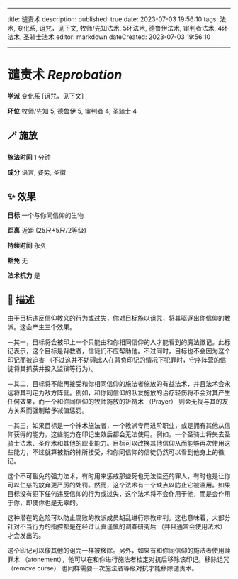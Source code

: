 
---
title: 谴责术
description: 
published: true
date: 2023-07-03 19:56:10
tags: 法术, 变化系, 诅咒，见下文, 牧师/先知法术, 5环法术, 德鲁伊法术, 审判者法术, 4环法术, 圣骑士法术
editor: markdown
dateCreated: 2023-07-03 19:56:10

---

# **谴责术** *Reprobation*

**学派** 变化系 \[诅咒，见下文\] 

**环位** 牧师/先知 5, 德鲁伊 5, 审判者 4, 圣骑士 4

## 🪄 施放

**施法时间** 1 分钟

**成分** 语言, 姿势, 圣徽

## ✨ 效果 

**目标** 一个与你同信仰的生物 

**距离** 近距 (25尺+5尺/2等级)  

**持续时间** 永久 

**豁免** 无

**法术抗力** 是

## 📖 描述

由于目标违反信仰教义的行为或过失，你对目标施以诅咒，将其驱逐出你信仰的教派。这会产生三个效果。

－其一，目标将会被印上一个只能由和你相同信仰的人才能看到的魔法徽记。此标记表示，这个目标是背教者，信徒们不应帮助他。不过同时，目标也不会因为这个印记而被迫害 （不过这并不妨碍此人在背负印记的情况下犯罪时，守序阵营的信徒将其抓获并投入监狱等行为）。

－其二，目标将不能再接受和你相同信仰的施法者施放的有益法术，并且法术会永远将其判定为敌方阵营。例如，和你同信仰的队友施放的治疗轻伤将不会对其产生任何效果，而一个和你同信仰的牧师施放的祈祷术 （Prayer） 则会无视与其的友方关系而强制给予减值惩罚。

－其三，如果目标是一个神术施法者，一个教派专用进阶职业，或是拥有其他从信仰获得的能力，这些能力在印记生效后都会无法使用。例如，一个圣骑士将失去圣骑士法术、圣疗术和其他的职业能力。目标可以改换其他信仰从而能够再次使用这些能力，不过就算被新的神所接受，和你同信仰的信徒仍然可以看到他身上的徽记。

这个不可豁免的强力法术，有时用来惩戒那些死也无法偿还的罪人，有时也是让你可以仁慈的放弃更严厉的处罚。然而，这个法术有一个缺点以防止它被滥用。如果目标没有犯下任何违反信仰的行为或过失，这个法术将不会作用于他，而是会作用于你，即使你也是无辜的。

这种潜在的危险可以防止腐败的教派成员胡乱进行宗教审判。这也意味着，大部分针对不当行为的指控都是在经过认真谨慎的调查研究后 （并且通常会使用法术） 才会发出的。

这个印记可以像其他的诅咒一样被移除。另外，如果有和你同信仰的施法者使用赎罪术 （atonement），他可以在和你进行施法者检定对抗后移除该印记。移除诅咒 （remove curse） 也同样需要一次施法者等级对抗才能移除谴责术。
    